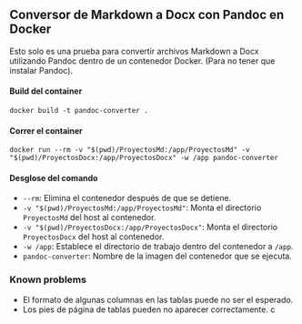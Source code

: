## Conversor de Markdown a Docx con Pandoc en Docker
Esto solo es una prueba para convertir archivos Markdown a Docx utilizando Pandoc dentro de un contenedor Docker. (Para no tener que instalar Pandoc).

#### Build del container
`docker build -t pandoc-converter .`	

#### Correr el container
`docker run --rm -v "$(pwd)/ProyectosMd:/app/ProyectosMd" -v "$(pwd)/ProyectosDocx:/app/ProyectosDocx" -w /app pandoc-converter`
#### Desglose del comando
- `--rm`: Elimina el contenedor después de que se detiene.
- `-v "$(pwd)/ProyectosMd:/app/ProyectosMd"`: Monta el directorio `ProyectosMd` del host al contenedor.
- `-v "$(pwd)/ProyectosDocx:/app/ProyectosDocx"`: Monta el directorio `ProyectosDocx` del host al contenedor.
- `-w /app`: Establece el directorio de trabajo dentro del contenedor a `/app`.
- `pandoc-converter`: Nombre de la imagen del contenedor que se ejecuta.
### Known problems
- El formato de algunas columnas en las tablas puede no ser el esperado.
- Los pies de página de tablas pueden no aparecer correctamente. c
